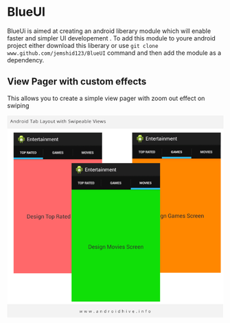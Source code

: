 # BlueUI
BlueUi is aimed at creating an android liberary module which will enable faster and simpler UI developement . To add this module to youre android project either download this liberary or use ` git clone www.github.com/jemshid123/BlueUI `  command and then add the module as a dependency.
 
 <h2>View Pager with custom effects</h2>
 
 <p>This allows you to create a simple view pager with zoom out effect on swiping </p>
 <img src="img/up.png" alt="View Pager" />
 
 

